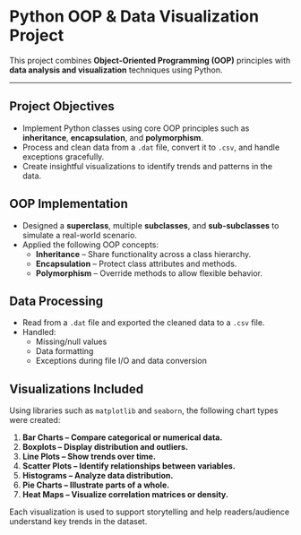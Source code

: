 #  Python OOP & Data Visualization Project

This project combines **Object-Oriented Programming (OOP)** principles with **data analysis and visualization** techniques using Python.

---

##  Project Objectives

- Implement Python classes using core OOP principles such as **inheritance**, **encapsulation**, and **polymorphism**.
- Process and clean data from a `.dat` file, convert it to `.csv`, and handle exceptions gracefully.
- Create insightful visualizations to identify trends and patterns in the data.


##  OOP Implementation

- Designed a **superclass**, multiple **subclasses**, and **sub-subclasses** to simulate a real-world scenario.
- Applied the following OOP concepts:
  - **Inheritance** – Share functionality across a class hierarchy.
  - **Encapsulation** – Protect class attributes and methods.
  - **Polymorphism** – Override methods to allow flexible behavior.


##  Data Processing

- Read from a `.dat` file and exported the cleaned data to a `.csv` file.
- Handled:
  - Missing/null values
  - Data formatting
  - Exceptions during file I/O and data conversion


##  Visualizations Included

Using libraries such as `matplotlib` and `seaborn`, the following chart types were created:

1. **Bar Charts – Compare categorical or numerical data.**
2. **Boxplots – Display distribution and outliers.**
3. **Line Plots – Show trends over time.**
4. **Scatter Plots – Identify relationships between variables.**
5. **Histograms – Analyze data distribution.**
6. **Pie Charts – Illustrate parts of a whole.**
7. **Heat Maps – Visualize correlation matrices or density.**

Each visualization is used to support storytelling and help readers/audience understand key trends in the dataset.



